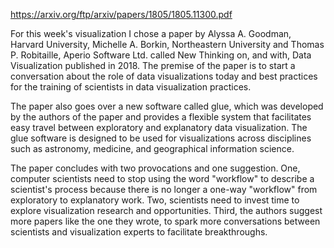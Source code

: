 https://arxiv.org/ftp/arxiv/papers/1805/1805.11300.pdf

For this week's visualization I chose a paper by Alyssa A. Goodman, Harvard University, Michelle A. Borkin, Northeastern University and Thomas P. Robitaille, Aperio Software Ltd. called New Thinking on, and with, Data Visualization published in 2018. The premise of the paper is to start a conversation about the role of data visualizations today and best practices for the training of scientists in data visualization practices.

The paper also goes over a new software called glue, which was developed by the authors of the paper and provides a flexible system that facilitates easy travel between exploratory and explanatory data visualization. The glue software is designed to be used for visualizations across disciplines such as astronomy, medicine, and geographical information science.

The paper concludes with two provocations and one suggestion. One, computer scientists need to stop using the word "workflow" to describe a scientist's process because there is no longer a one-way "workflow" from exploratory to explanatory work. Two, scientists need to invest time to explore visualization research and opportunities. Third, the authors suggest more papers like the one they wrote, to spark more conversations between scientists and visualization experts to facilitate breakthroughs. 
